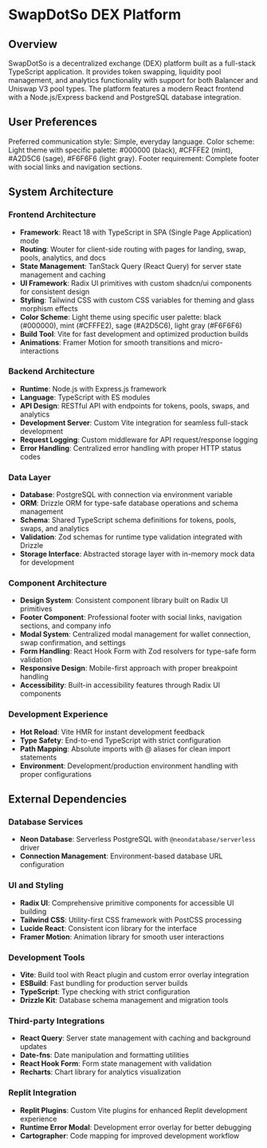 # SwapDotSo DEX Platform

## Overview

SwapDotSo is a decentralized exchange (DEX) platform built as a full-stack TypeScript application. It provides token swapping, liquidity pool management, and analytics functionality with support for both Balancer and Uniswap V3 pool types. The platform features a modern React frontend with a Node.js/Express backend and PostgreSQL database integration.

## User Preferences

Preferred communication style: Simple, everyday language.
Color scheme: Light theme with specific palette: #000000 (black), #CFFFE2 (mint), #A2D5C6 (sage), #F6F6F6 (light gray).
Footer requirement: Complete footer with social links and navigation sections.

## System Architecture

### Frontend Architecture
- **Framework**: React 18 with TypeScript in SPA (Single Page Application) mode
- **Routing**: Wouter for client-side routing with pages for landing, swap, pools, analytics, and docs
- **State Management**: TanStack Query (React Query) for server state management and caching
- **UI Framework**: Radix UI primitives with custom shadcn/ui components for consistent design
- **Styling**: Tailwind CSS with custom CSS variables for theming and glass morphism effects
- **Color Scheme**: Light theme using specific user palette: black (#000000), mint (#CFFFE2), sage (#A2D5C6), light gray (#F6F6F6)
- **Build Tool**: Vite for fast development and optimized production builds
- **Animations**: Framer Motion for smooth transitions and micro-interactions

### Backend Architecture
- **Runtime**: Node.js with Express.js framework
- **Language**: TypeScript with ES modules
- **API Design**: RESTful API with endpoints for tokens, pools, swaps, and analytics
- **Development Server**: Custom Vite integration for seamless full-stack development
- **Request Logging**: Custom middleware for API request/response logging
- **Error Handling**: Centralized error handling with proper HTTP status codes

### Data Layer
- **Database**: PostgreSQL with connection via environment variable
- **ORM**: Drizzle ORM for type-safe database operations and schema management
- **Schema**: Shared TypeScript schema definitions for tokens, pools, swaps, and analytics
- **Validation**: Zod schemas for runtime type validation integrated with Drizzle
- **Storage Interface**: Abstracted storage layer with in-memory mock data for development

### Component Architecture
- **Design System**: Consistent component library built on Radix UI primitives
- **Footer Component**: Professional footer with social links, navigation sections, and company info
- **Modal System**: Centralized modal management for wallet connection, swap confirmation, and settings
- **Form Handling**: React Hook Form with Zod resolvers for type-safe form validation
- **Responsive Design**: Mobile-first approach with proper breakpoint handling
- **Accessibility**: Built-in accessibility features through Radix UI components

### Development Experience
- **Hot Reload**: Vite HMR for instant development feedback
- **Type Safety**: End-to-end TypeScript with strict configuration
- **Path Mapping**: Absolute imports with @ aliases for clean import statements
- **Environment**: Development/production environment handling with proper configurations

## External Dependencies

### Database Services
- **Neon Database**: Serverless PostgreSQL with `@neondatabase/serverless` driver
- **Connection Management**: Environment-based database URL configuration

### UI and Styling
- **Radix UI**: Comprehensive primitive components for accessible UI building
- **Tailwind CSS**: Utility-first CSS framework with PostCSS processing
- **Lucide React**: Consistent icon library for the interface
- **Framer Motion**: Animation library for smooth user interactions

### Development Tools
- **Vite**: Build tool with React plugin and custom error overlay integration
- **ESBuild**: Fast bundling for production server builds
- **TypeScript**: Type checking with strict configuration
- **Drizzle Kit**: Database schema management and migration tools

### Third-party Integrations
- **React Query**: Server state management with caching and background updates
- **Date-fns**: Date manipulation and formatting utilities
- **React Hook Form**: Form state management with validation
- **Recharts**: Chart library for analytics visualization

### Replit Integration
- **Replit Plugins**: Custom Vite plugins for enhanced Replit development experience
- **Runtime Error Modal**: Development error overlay for better debugging
- **Cartographer**: Code mapping for improved development workflow